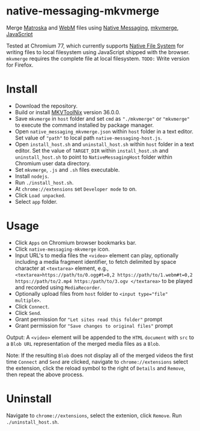 # native-messaging-mkvmerge
Merge [Matroska](https://www.matroska.org/) and [WebM](https://www.webmproject.org/) files using [Native Messaging](https://developer.chrome.com/apps/nativeMessaging), [mkvmerge](https://mkvtoolnix.download/doc/mkvmerge.html), [JavaScript](https://developer.mozilla.org/en-US/docs/Web/JavaScript)

Tested at Chromium 77, which currently supports [Native File System](https://wicg.github.io/native-file-system) for writing files to local filesystem using JavaScript shipped with the browser. `mkvmerge` requires the complete file at local filesystem. `TODO:` Write version for Firefox.

# Install
- Download the repository. 
- Build or install [MKVToolNix](https://gitlab.com/mbunkus/mkvtoolnix) version 36.0.0.
- Save `mkvmerge` in `host` folder and set `cmd` as `"./mkvmerge"` or `"mkvmerge"` to execute the command installed by package manager. 
- Open `native_messaging_mkvmerge.json` within `host` folder in a text editor. Set value of `"path"` to local path `native-messaging-host.js`.
- Open `install_host.sh` and `uninstall_host.sh` within `host` folder in a text editor. Set the value of `TARGET_DIR` within `install_host.sh` and `uninstall_host.sh` to point to `NativeMessagingHost` folder within Chromium user data directory.
- Set `mkvmerge`, `.js` and `.sh` files executable.
- Install `nodejs`.
- Run `./install_host.sh`. 
- At `chrome://extensions` set `Developer mode` to on. 
- Click `Load unpacked`.
- Select `app` folder.

# Usage 
- Click `Apps` on Chromium browser bookmarks bar. 
- Click `native-messaging-mkvmerge` icon.
- Input URL's to media files the `<video>` element can play, optionally including a media fragment identifier, to fetch delimited by space character at `<textarea>` element, e.g., `<textarea>https://path/to/0.ogg#t=0,2 https://path/to/1.webm#t=0,2 https://path/to/2.mp4 https:/path/to/3.ogv
</textarea>` to be played and recorded using `MediaRecorder`.
- Optionally upload files from `host` folder to `<input type="file" multiple>`.
- Click `Connect`. 
- Click `Send`.
- Grant permission for `"Let sites read this folder"` prompt
- Grant permission for `"Save changes to original files"` prompt

Output: A `<video>` element will be appended to the `HTML` `document` with `src` to a `Blob URL` representation of the merged media files as a `Blob`.

Note: If the resulting `Blob` does not display all of the merged videos the first time `Connect` and `Send` are clicked, navigate to `chrome://extensions` select the extension, click the reload symbol to the right of `Details` and `Remove`, then repeat the above process.

# Uninstall
Navigate to `chrome://extensions`, select the extenion, click `Remove`. Run `./uninstall_host.sh`.
